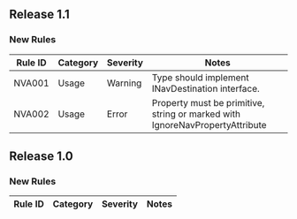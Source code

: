 ## Release 1.1

### New Rules

Rule ID | Category | Severity | Notes
--------|----------|----------|--------------------
NVA001  | Usage    | Warning  | Type should implement INavDestination interface.
NVA002 | Usage | Error | Property must be primitive, string or marked with IgnoreNavPropertyAttribute

## Release 1.0

### New Rules

Rule ID | Category | Severity | Notes
--------|----------|----------|--------------------